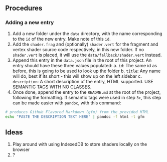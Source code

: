 ## Procedures

### Adding a new entry

1. Add a new folder under the `data` directory, with the name corresponding to the `id` of the new entry. Make note of this `id`.
2. Add the `shader.frag` and (optionally) `shader.vert` for the fragment and vertex shader source code respectively, in this new folder. If no `shader.vert` is placed, it will use the `data/fallback/shader.vert` instead.
3. Append this entry in the `data.json` file in the root of this project. An entry should have these three values populated:
   a. `id`: The same id as before, this is going to be used to look up the folder
   b. `title`: Any name will do, best if its short - this will show up on the left sidebar
   c. `description`: A short description of the entry, HTML supported. USE SEMANTIC TAGS WITH NO CLASSES.
4. Once done, append the entry to the `README.md` at the root of the project, following the formatting. If semantic tags were used in step `3c`, this step can be made easier with `pandoc`, with this command:

```sh
# produces Github Flavored Markdown (gfm) from the provided HTML
echo "PASTE THE DESCRIPTION TEXT HERE" | pandoc -f html -t gfm
```

## Ideas

1. Play around with using IndexedDB to store shaders locally on the browser
2. ?
